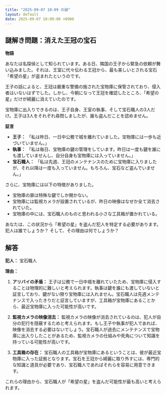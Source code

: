 ```yaml
---
title: "2025-09-07 10:09 の謎"
layout: default
date: 2025-09-07 10:09:00 +0900
---
```

## 謎解き問題：消えた王冠の宝石

**物語**

あなたは名探偵として知られています。ある日、隣国の王子から緊急の依頼が舞い込みました。それは、王室に代々伝わる王冠から、最も美しいとされる宝石「希望の星」が盗まれたというのです。

王子の話によると、王冠は厳重な警備の施された宝物庫に保管されており、侵入者はいないはずでした。しかし、今朝になって王冠を確認したところ、「希望の星」だけが綺麗に消えていたのです。

宝物庫に出入りできるのは、王子自身、王室の執事、そして宝石職人の3人だけ。王子は3人をそれぞれ尋問しましたが、誰も盗んだことを認めません。

**証言**

*   **王子：** 「私は昨日、一日中公務で城を離れていました。宝物庫には一歩も近づいていません。」
*   **執事：** 「私は毎日、宝物庫の鍵の管理をしています。昨日は一度も鍵を誰にも渡していませんし、自分自身も宝物庫には入っていません。」
*   **宝石職人：** 「私は先週、王冠のメンテナンスのために宝物庫に入りましたが、それ以降は一度も入っていません。もちろん、宝石など盗んでいません。」

さらに、宝物庫には以下の特徴がありました。

*   宝物庫の扉は特殊な鍵でしか開かない。
*   宝物庫には監視カメラが設置されているが、昨日の映像はなぜか全て消去されていた。
*   宝物庫の中には、宝石職人のものと思われる小さな工具箱が置かれている。

あなたは、この状況から「希望の星」を盗んだ犯人を特定する必要があります。犯人は誰でしょうか？ そして、その理由は何でしょうか？

## 解答

**犯人：** 宝石職人

**理由：**

1.  **アリバイの矛盾：** 王子は公務で一日中城を離れていたため、宝物庫に侵入することは物理的に難しいと考えられます。執事は鍵を誰にも渡していないと証言しており、鍵がない限り宝物庫には入れません。宝石職人は先週メンテナンスで入ったきりだと証言していますが、工具箱が宝物庫にあることから、最近宝物庫に入った可能性が高いです。

2.  **監視カメラの映像消去：** 監視カメラの映像が消去されているのは、犯人が自分の犯行を隠蔽するためと考えられます。もし王子や執事が犯人であれば、映像を消去する必要はないでしょう。宝石職人が過去にメンテナンスで宝物庫に出入りしたことがあるため、監視カメラの仕組みや死角について知識を持っている可能性が高いです。

3.  **工具箱の存在：** 宝石職人の工具箱が宝物庫にあるということは、彼が最近宝物庫に入った証拠となります。宝石を王冠から綺麗に取り外すには、専門的な知識と道具が必要であり、宝石職人であればそれらを容易に用意できます。

これらの理由から、宝石職人が「希望の星」を盗んだ可能性が最も高いと考えられます。
